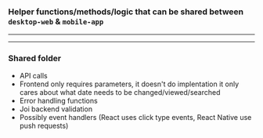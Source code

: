 ### Helper functions/methods/logic that can be shared between `desktop-web` & `mobile-app`  
---   

---
### Shared folder     
- API calls
- Frontend only requires parameters, it doesn't do implentation it only cares about what date needs to be changed/viewed/searched
- Error handling functions  
- Joi backend validation    
- Possibly event handlers (React uses click type events, React Native use push requests)  
